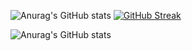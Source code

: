 ![Anurag's GitHub stats](https://github-readme-stats.vercel.app/api?username=justcallmesimon26&show_icons=true&theme=transparent)
[![GitHub Streak](https://streak-stats.demolab.com?user=JustCallMeSimon26&theme=github-dark-blue&hide_border=true&date_format=j%2Fn%5B%2FY%5D)](https://git.io/streak-stats)

![Anurag's GitHub stats](https://github-readme-stats.vercel.app/api/wakatime?username=Justcallmesimon&show_icons=true&theme=transparent&hide_border=true)
